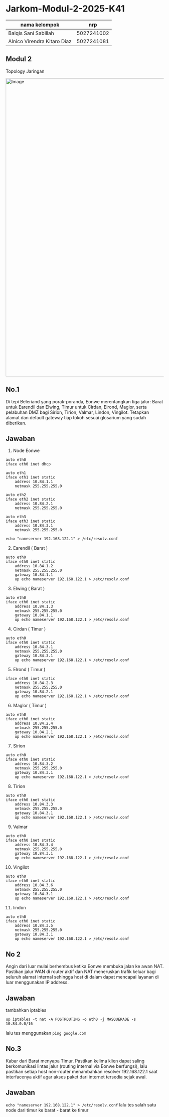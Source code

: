 # Jarkom-Modul-2-2025-K41

|nama kelompok                | nrp         |
|-----------------------------|-------------|
| Balqis Sani Sabillah        |  5027241002 |   
| Alnico Virendra Kitaro Diaz |  5027241081 |

## Modul 2
Topology Jaringan 

<img width="1250" height="951" alt="Image" src="https://github.com/user-attachments/assets/d3f8056b-c956-4e8d-8265-998b5636aba9" />

## No.1
Di tepi Beleriand yang porak-poranda, Eonwe merentangkan tiga jalur: Barat untuk 
Earendil dan Elwing, Timur untuk Círdan, Elrond, Maglor, serta pelabuhan DMZ bagi 
Sirion, Tirion, Valmar, Lindon, Vingilot. Tetapkan alamat dan default gateway tiap 
tokoh sesuai glosarium yang sudah diberikan.

## Jawaban 

1. Node Eonwe 
``` 
auto eth0
iface eth0 inet dhcp

auto eth1
iface eth1 inet static
    address 10.84.1.1
    netmask 255.255.255.0

auto eth2
iface eth2 inet static
    address 10.84.2.1
    netmask 255.255.255.0

auto eth3
iface eth3 inet static
    address 10.84.3.1
    netmask 255.255.255.0

echo "nameserver 192.168.122.1" > /etc/resolv.conf

```
2. Earendil ( Barat )
```
auto eth0
iface eth0 inet static
    address 10.84.1.2
    netmask 255.255.255.0
    gateway 10.84.1.1
    up echo nameserver 192.168.122.1 > /etc/resolv.conf
```
3. Elwing ( Barat )
```
auto eth0
iface eth0 inet static
    address 10.84.1.3
    netmask 255.255.255.0
    gateway 10.84.1.1
    up echo nameserver 192.168.122.1 > /etc/resolv.conf
```
4. Cirdan ( Timur )
```
auto eth0
iface eth0 inet static
    address 10.84.3.1
    netmask 255.255.255.0
    gateway 10.84.3.1
    up echo nameserver 192.168.122.1 > /etc/resolv.conf
```

5. Elrond ( Timur )
``` auto eth0
iface eth0 inet static
    address 10.84.2.3
    netmask 255.255.255.0
    gateway 10.84.2.1
    up echo nameserver 192.168.122.1 > /etc/resolv.conf
```

6. Maglor ( Timur )
```
auto eth0
iface eth0 inet static
    address 10.84.2.4
    netmask 255.255.255.0
    gateway 10.84.2.1
    up echo nameserver 192.168.122.1 > /etc/resolv.conf
```

7. Sirion 
```
auto eth0
iface eth0 inet static
    address 10.84.3.2
    netmask 255.255.255.0
    gateway 10.84.3.1
    up echo nameserver 192.168.122.1 > /etc/resolv.conf
```

8. Tirion
```
auto eth0
iface eth0 inet static
    address 10.84.3.3
    netmask 255.255.255.0
    gateway 10.84.3.1
    up echo nameserver 192.168.122.1 > /etc/resolv.conf
```

9. Valmar
```
auto eth0
iface eth0 inet static
    address 10.84.3.4
    netmask 255.255.255.0
    gateway 10.84.3.1
    up echo nameserver 192.168.122.1 > /etc/resolv.conf
```

10. Vingilot
```
auto eth0
iface eth0 inet static
    address 10.84.3.6
    netmask 255.255.255.0
    gateway 10.84.3.1
    up echo nameserver 192.168.122.1 > /etc/resolv.conf
```

11. lindon
```
auto eth0
iface eth0 inet static
    address 10.84.3.5
    netmask 255.255.255.0
    gateway 10.84.3.1
    up echo nameserver 192.168.122.1 > /etc/resolv.conf
```
## No 2
Angin dari luar mulai berhembus ketika Eonwe membuka jalan ke awan NAT. Pastikan 
jalur WAN di router aktif dan NAT meneruskan trafik keluar bagi seluruh alamat internal 
sehingga host di dalam dapat mencapai layanan di luar menggunakan IP address. 

## Jawaban 
tambahkan iptables

``` up iptables -t nat -A POSTROUTING -o eth0 -j MASQUERADE -s 10.84.0.0/16 ```   

lalu tes menggunakan
``` ping google.com ```

## No.3
Kabar dari Barat menyapa Timur. Pastikan kelima klien dapat saling berkomunikasi 
lintas jalur (routing internal via Eonwe berfungsi), lalu pastikan setiap host non-router 
menambahkan resolver 192.168.122.1 saat interfacenya aktif agar akses paket dari 
internet tersedia sejak awal. 

## Jawaban 
``` echo "nameserver 192.168.122.1" > /etc/resolv.conf ```
lalu tes salah satu node dari timur ke barat - barat ke timur
